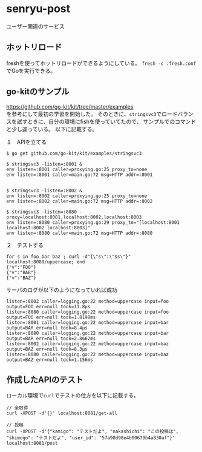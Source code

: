 # senryu-post
ユーザー関連のサービス

## ホットリロード
freshを使ってホットリロードができるようにしている。
`fresh -c .fresh.conf`でGoを実行できる。

## go-kitのサンプル
https://github.com/go-kit/kit/tree/master/examples  
を参考にして最初の学習を開始した。
そのときに、`stringsvc3`でロードバランスを試すときに、自分の環境にfishを使っていてたので、
サンプルでのコマンドと少し違っている。
以下に記載する。

１　APIを立てる
```
$ go get github.com/go-kit/kit/examples/stringsvc3

$ stringsvc3 -listen=:8001 &
env listen=:8001 caller=proxying.go:25 proxy_to=none
env listen=:8001 caller=main.go:72 msg=HTTP addr=:8001


$ stringsvc3 -listen=:8002 &
env listen=:8002 caller=proxying.go:25 proxy_to=none
env listen=:8002 caller=main.go:72 msg=HTTP addr=:8002

$ stringsvc3 -listen=:8080 -proxy=localhost:8001,localhost:8002,localhost:8003
env listen=:8080 caller=proxying.go:29 proxy_to="[localhost:8001 localhost:8002 localhost:8003]"
env listen=:8080 caller=main.go:72 msg=HTTP addr=:8080
```

２　テストする
```
for s in foo bar baz ; curl -d"{\"s\":\"$s\"}" localhost:8080/uppercase; end
{"v":"FOO"}
{"v":"BAR"}
{"v":"BAZ"}
```

サーバのログが以下のようになっていれば成功
```
listen=:8002 caller=logging.go:22 method=uppercase input=foo output=FOO err=null took=11.8µs
listen=:8080 caller=logging.go:22 method=uppercase input=foo output=FOO err=null took=1.8198ms
listen=:8001 caller=logging.go:22 method=uppercase input=bar output=BAR err=null took=8.4µs
listen=:8080 caller=logging.go:22 method=uppercase input=bar output=BAR err=null took=2.8662ms
listen=:8002 caller=logging.go:22 method=uppercase input=baz output=BAZ err=null took=8.3µs
listen=:8080 caller=logging.go:22 method=uppercase input=baz output=BAZ err=null took=1.156ms
```

## 作成したAPIのテスト
ローカル環境で`curl`でテストの仕方を以下に記載する。
```
// 全取得
curl -XPOST -d'{}' localhost:8081/get-all

// 投稿
curl -XPOST -d'{"kamigo": "テストだよ", "nakashichi": "この投稿は",  "shimogo": "テストだよ", "user_id": "57a98d98e4b00679b4a830af"}' localhost:8081/post
```
